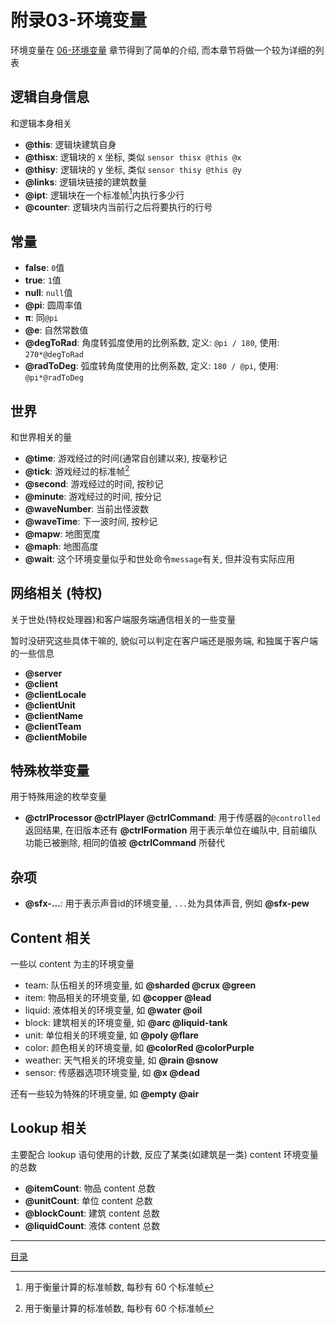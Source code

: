 附录03-环境变量
===============================================================================
环境变量在 [06-环境变量](./06-env-vars.md) 章节得到了简单的介绍,
而本章节将做一个较为详细的列表


逻辑自身信息
-------------------------------------------------------------------------------
和逻辑本身相关

- **@this**: 逻辑块建筑自身
- **@thisx**: 逻辑块的 x 坐标, 类似 `sensor thisx @this @x`
- **@thisy**: 逻辑块的 y 坐标, 类似 `sensor thisy @this @y`
- **@links**: 逻辑块链接的建筑数量
- **@ipt**: 逻辑块在一个标准帧[^1]内执行多少行
- **@counter**: 逻辑块内当前行之后将要执行的行号


常量
-------------------------------------------------------------------------------

- **false**: `0`值
- **true**: `1`值
- **null**: `null`值
- **@pi**: 圆周率值
- **π**: 同`@pi`
- **@e**: 自然常数值
- **@degToRad**: 角度转弧度使用的比例系数, 定义: `@pi / 180`, 使用: `270*@degToRad`
- **@radToDeg**: 弧度转角度使用的比例系数, 定义: `180 / @pi`, 使用: `@pi*@radToDeg`


世界
-------------------------------------------------------------------------------
和世界相关的量

- **@time**: 游戏经过的时间(通常自创建以来), 按毫秒记
- **@tick**: 游戏经过的标准帧[^1]
- **@second**: 游戏经过的时间, 按秒记
- **@minute**: 游戏经过的时间, 按分记
- **@waveNumber**: 当前出怪波数
- **@waveTime**: 下一波时间, 按秒记
- **@mapw**: 地图宽度
- **@maph**: 地图高度
- **@wait**: 这个环境变量似乎和世处命令`message`有关, 但并没有实际应用


网络相关 (特权)
-------------------------------------------------------------------------------
关于世处(特权处理器)和客户端服务端通信相关的一些变量

暂时没研究这些具体干嘛的, 貌似可以判定在客户端还是服务端,
和独属于客户端的一些信息

- **@server**
- **@client**
- **@clientLocale**
- **@clientUnit**
- **@clientName**
- **@clientTeam**
- **@clientMobile**


特殊枚举变量
-------------------------------------------------------------------------------
用于特殊用途的枚举变量

- **@ctrlProcessor @ctrlPlayer @ctrlCommand**: 用于传感器的`@controlled`返回结果,
  在旧版本还有 **@ctrlFormation** 用于表示单位在编队中,
  目前编队功能已被删除, 相同的值被 **@ctrlCommand** 所替代


杂项
-------------------------------------------------------------------------------
- **@sfx-...**: 用于表示声音id的环境变量, `...`处为具体声音, 例如 **@sfx-pew**


Content 相关
-------------------------------------------------------------------------------
一些以 content 为主的环境变量

- team:    队伍相关的环境变量, 如 **@sharded @crux @green**
- item:    物品相关的环境变量, 如 **@copper @lead**
- liquid:  液体相关的环境变量, 如 **@water @oil**
- block:   建筑相关的环境变量, 如 **@arc @liquid-tank**
- unit:    单位相关的环境变量, 如 **@poly @flare**
- color:   颜色相关的环境变量, 如 **@colorRed @colorPurple**
- weather: 天气相关的环境变量, 如 **@rain @snow**
- sensor:  传感器选项环境变量, 如 **@x @dead**

还有一些较为特殊的环境变量, 如 **@empty @air**


Lookup 相关
-------------------------------------------------------------------------------
主要配合 lookup 语句使用的计数, 反应了某类(如建筑是一类) content 环境变量的总数

- **@itemCount**: 物品 content 总数
- **@unitCount**: 单位 content 总数
- **@blockCount**: 建筑 content 总数
- **@liquidCount**: 液体 content 总数


[^1]: 用于衡量计算的标准帧数, 每秒有 60 个标准帧

---
[目录](./README.md)
